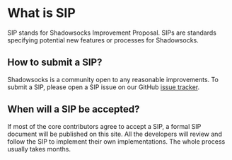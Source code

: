 <!--@include: ./banner.md-->

# What is SIP

SIP stands for Shadowsocks Improvement Proposal. SIPs are standards specifying potential new features or processes for Shadowsocks.

## How to submit a SIP?

Shadowsocks is a community open to any reasonable improvements. To submit a SIP, please open a SIP issue on our GitHub [issue tracker](https://github.com/shadowsocks/shadowsocks-org/issues).

## When will a SIP be accepted?

If most of the core contributors agree to accept a SIP, a formal SIP document will be published on this site. All the developers will review and follow the SIP to implement their own implementations. The whole process usually takes months.
